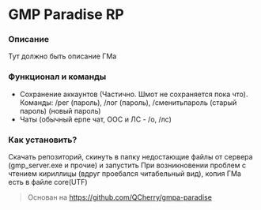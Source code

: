 #  GMP Paradise RP #
### Описание
Тут должно быть описание ГМа

### Функционал и команды
* Сохранение аккаунтов (Частично. Шмот не сохраняется пока что). Команды: /рег (пароль), /лог (пароль), /сменитьпароль (старый пароль) (новый пароль)
* Чаты (обычный ерпе чат, ООС и ЛС - /о, /лс)

### Как установить?
Скачать репозиторий, скинуть в папку недостающие файлы от сервера (gmp_server.exe и прочие) и запустить
При возникновении проблем с чтением кириллицы (вдруг проебался читабельный вид), копия ГМа есть в файле core(UTF)

> Основан на https://github.com/QCherry/gmpa-paradise